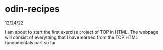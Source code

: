 # odin-recipes

12/24/22

I am about to start the first exercise project of TOP in HTML. The webpage will consist of everything that I have learned from the TOP HTML fundamentals part so far

